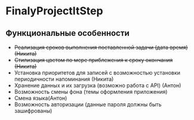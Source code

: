 # FinalyProjectItStep

## Функциональные особенности

- ~~Реализация сроков выполнения поставленной задачи (дата время) (Никита)~~
- ~~Стилизация цветом по мере приблежения к сроку окончания (Никита)~~
- Установка приоритетов для записей с возможностью установки периодичности напоминания (Никита)
- Хранение данных и их загрузка (возможно работа с API) (Антон)
- Возможность смены фона (темы оформления приложения)
- Смена языка(Антон)
- Возможность авторизации (данные пароля должны быть зашифрованы)
